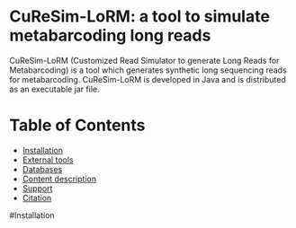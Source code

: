 # CuReSim-LoRM: a tool to simulate metabarcoding long reads

CuReSim-LoRM (Customized Read Simulator to generate Long Reads for Metabarcoding) is a tool which generates
synthetic long sequencing reads for metabarcoding. CuReSim-LoRM is developed in Java and is distributed as an
executable jar file.

# Table of Contents
* [Installation](#Installation)
* [External tools](#external-tools)
* [Databases](#databases)
* [Content description](#content-description)
* [Support](#support)
* [Citation](#citation)

#Installation



